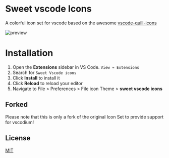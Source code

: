 # Sweet vscode Icons

A colorful icon set for vscode based on the awesome [vscode-quill-icons](https://github.com/cdonohue/vscode-quill-icons/)

![preview](screenshots/preview.png)

# Installation

1. Open the **Extensions** sidebar in VS Code. `View → Extensions`
1. Search for `Sweet Vscode icons`
1. Click **Install** to install it
1. Click **Reload** to reload your editor
1. Navigate to File > Preferences > File icon Theme > **sweet vscode icons**

## Forked
Please note that this is only a fork of the original Icon Set to provide support for vscodium!

## License

[MIT](https://github.com/EliverLara/sweet-vscode-icons/blob/master/LICENSE.md)
